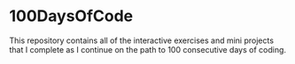 # 100DaysOfCode

This repository contains all of the interactive exercises and mini projects that I complete as I 
continue on the path to 100 consecutive days of coding. 
